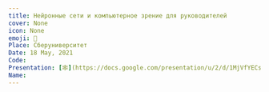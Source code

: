 ```yaml
---
title: Нейронные сети и компьютерное зрение для руководителей
cover: None
icon: None
emoji: 🧠
Place: Сберуниверситет
Date: 18 May, 2021
Code: 
Presentation: [🕸](https://docs.google.com/presentation/u/2/d/1MjVfYECs4GapJF3TI3nP1lI1xEiDcAZ1Foacb9OFM9s)
Name: 
---
```


